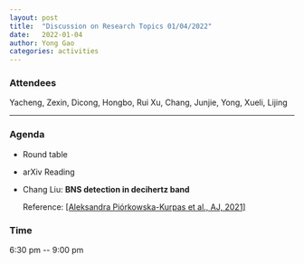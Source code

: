 ```yaml
---
layout: post
title:  "Discussion on Research Topics 01/04/2022"
date:   2022-01-04
author: Yong Gao
categories: activities
---
```



### Attendees

Yacheng, Zexin, Dicong,  Hongbo, Rui Xu, Chang, Junjie, Yong, Xueli, Lijing

---

### Agenda

- Round table

- arXiv Reading 

- Chang Liu: **BNS detection in decihertz band**

  Reference: [[Aleksandra Piórkowska-Kurpas et al., AJ, 2021]](https://arxiv.org/abs/2005.08727)

### Time

6:30 pm -- 9:00 pm


